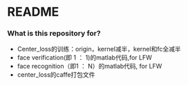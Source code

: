 # README #

### What is this repository for? ###

* Center_loss的训练：origin，kernel减半，kernel和fc全减半
* face verification(即 1 ： 1)的matlab代码,for LFW
* face recognition（即1 ： N）的matlab代码, for LFW
* center_loss的caffe打包文件